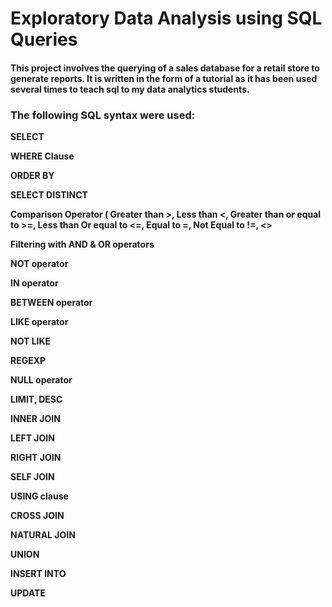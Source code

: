 # Exploratory Data Analysis using SQL Queries

#### This project involves the querying of a sales database for a retail store to generate reports. It is written in the form of a tutorial as it has been used several times to teach sql to my data analytics students. 

### The following SQL syntax were used:

**SELECT**

**WHERE Clause**
 
**ORDER BY** 

**SELECT DISTINCT**

**Comparison Operator ( Greater than >, Less than <, Greater than or equal to >=, Less than Or equal to <=, Equal to =, Not Equal to !=, <>**

**Filtering with AND & OR operators**

**NOT operator**

**IN operator**

**BETWEEN operator**

**LIKE operator**

**NOT LIKE**

**REGEXP**

**NULL operator**

**LIMIT, DESC**

**INNER JOIN**

**LEFT JOIN**

**RIGHT JOIN**

**SELF JOIN**

**USING clause**

**CROSS JOIN**

**NATURAL JOIN**

**UNION**

**INSERT INTO**
 
**UPDATE**
>  

